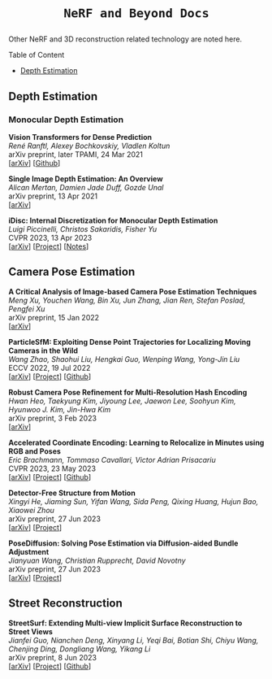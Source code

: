 # <p align='center'>`NeRF and Beyond Docs`</p>

Other NeRF and 3D reconstruction related technology are noted here.

<summary>Table of Content</summary>

- [Depth Estimation](#depth-estimation)

## Depth Estimation

### Monocular Depth Estimation

**Vision Transformers for Dense Prediction**<br>
*René Ranftl, Alexey Bochkovskiy, Vladlen Koltun*<br>
arXiv preprint, later TPAMI, 24 Mar 2021<br>
[[arXiv](https://arxiv.org/abs/2103.13413)] [[Github](https://github.com/isl-org/DPT)]

**Single Image Depth Estimation: An Overview**<br>
*Alican Mertan, Damien Jade Duff, Gozde Unal*<br>
arXiv preprint, 13 Apr 2021<br>
[[arXiv](https://arxiv.org/abs/2104.06456)]

**iDisc: Internal Discretization for Monocular Depth Estimation**<br>
*Luigi Piccinelli, Christos Sakaridis, Fisher Yu*<br>
CVPR 2023, 13 Apr 2023<br>
[[arXiv](https://arxiv.org/abs/2304.06334)] [[Project](https://www.vis.xyz/pub/idisc/)] [[Notes](./paper_discussions/iDisc.md)]


## Camera Pose Estimation

**A Critical Analysis of Image-based Camera Pose Estimation Techniques**<br>
*Meng Xu, Youchen Wang, Bin Xu, Jun Zhang, Jian Ren, Stefan Poslad, Pengfei Xu*<br>
arXiv preprint, 15 Jan 2022<br>
[[arXiv](https://arxiv.org/abs/2201.05816)]

**ParticleSfM: Exploiting Dense Point Trajectories for Localizing Moving Cameras in the Wild**<br>
*Wang Zhao, Shaohui Liu, Hengkai Guo, Wenping Wang, Yong-Jin Liu*<br>
ECCV 2022, 19 Jul 2022<br>
[[arXiv](https://arxiv.org/abs/2207.09137)] [[Project](http://b1ueber2y.me/projects/ParticleSfM/)] [[Github](https://github.com/bytedance/particle-sfm)]

**Robust Camera Pose Refinement for Multi-Resolution Hash Encoding**<br>
*Hwan Heo, Taekyung Kim, Jiyoung Lee, Jaewon Lee, Soohyun Kim, Hyunwoo J. Kim, Jin-Hwa Kim*<br>
arXiv preprint, 3 Feb 2023<br>
[[arXiv](https://arxiv.org/abs/2302.01571)]

**Accelerated Coordinate Encoding: Learning to Relocalize in Minutes using RGB and Poses**<br>
*Eric Brachmann, Tommaso Cavallari, Victor Adrian Prisacariu*<br>
CVPR 2023, 23 May 2023<br>
[[arXiv](https://arxiv.org/abs/2305.14059)] [[Project](https://nianticlabs.github.io/ace/)] [[Github](https://github.com/nianticlabs/ace)]

**Detector-Free Structure from Motion**<br>
*Xingyi He, Jiaming Sun, Yifan Wang, Sida Peng, Qixing Huang, Hujun Bao, Xiaowei Zhou*<br>
arXiv preprint, 27 Jun 2023<br>
[[arXiv](https://arxiv.org/abs/2306.15669)] [[Project](https://zju3dv.github.io/DetectorFreeSfM/)]

**PoseDiffusion: Solving Pose Estimation via Diffusion-aided Bundle Adjustment**<br>
*Jianyuan Wang, Christian Rupprecht, David Novotny*<br>
arXiv preprint, 27 Jun 2023<br>
[[arXiv](https://arxiv.org/abs/2306.15667)] [[Project](https://posediffusion.github.io/)]

## Street Reconstruction

**StreetSurf: Extending Multi-view Implicit Surface Reconstruction to Street Views**<br>
*Jianfei Guo, Nianchen Deng, Xinyang Li, Yeqi Bai, Botian Shi, Chiyu Wang, Chenjing Ding, Dongliang Wang, Yikang Li*<br>
arXiv preprint, 8 Jun 2023<br>
[[arXiv](https://arxiv.org/abs/2306.04988)] [[Project](https://ventusff.github.io/streetsurf_web/)] [[Github](https://github.com/pjlab-ADG/neuralsim)]
